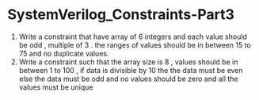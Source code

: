 # SystemVerilog_Constraints-Part3
1. Write a constraint that have array of 6 integers and each value should be odd , multiple of 3 . the ranges of values should be in between 15 to 75 and no duplicate values.
2. Write a constraint such that the array size is 8 , values should be in between 1 to 100 , if data is divisible by 10 the the data must be even else the data must be odd and no values should be zero and all the values must be unique

